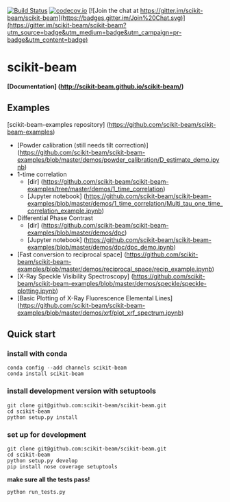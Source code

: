 [![Build Status](https://travis-ci.org/scikit-beam/scikit-beam.svg?branch=master)](https://travis-ci.org/scikit-beam/scikit-beam)
[![codecov.io](http://codecov.io/github/scikit-beam/scikit-beam/coverage.svg?branch=master)](http://codecov.io/github/scikit-beam/scikit-beam?branch=master)
[![Join the chat at https://gitter.im/scikit-beam/scikit-beam](https://badges.gitter.im/Join%20Chat.svg)](https://gitter.im/scikit-beam/scikit-beam?utm_source=badge&utm_medium=badge&utm_campaign=pr-badge&utm_content=badge)

# scikit-beam
**[Documentation] (http://scikit-beam.github.io/scikit-beam/)**

## Examples
[scikit-beam-examples repository] (https://github.com/scikit-beam/scikit-beam-examples)

- [Powder calibration (still needs tilt correction)] (https://github.com/scikit-beam/scikit-beam-examples/blob/master/demos/powder_calibration/D_estimate_demo.ipynb)
- 1-time correlation
  - [dir] (https://github.com/scikit-beam/scikit-beam-examples/tree/master/demos/1_time_correlation)
  - [Jupyter notebook] (https://github.com/scikit-beam/scikit-beam-examples/blob/master/demos/1_time_correlation/Multi_tau_one_time_correlation_example.ipynb)
- Differential Phase Contrast
  - [dir] (https://github.com/scikit-beam/scikit-beam-examples/blob/master/demos/dpc)
  - [Jupyter notebook] (https://github.com/scikit-beam/scikit-beam-examples/blob/master/demos/dpc/dpc_demo.ipynb)
- [Fast conversion to reciprocal space] (https://github.com/scikit-beam/scikit-beam-examples/blob/master/demos/reciprocal_space/recip_example.ipynb)
- [X-Ray Speckle Visibility Spectroscopy] (https://github.com/scikit-beam/scikit-beam-examples/blob/master/demos/speckle/speckle-plotting.ipynb)
- [Basic Plotting of X-Ray Fluorescence Elemental Lines] (https://github.com/scikit-beam/scikit-beam-examples/blob/master/demos/xrf/plot_xrf_spectrum.ipynb)

## Quick start

### install with conda

```
conda config --add channels scikit-beam
conda install scikit-beam
```

### install development version with setuptools

```
git clone git@github.com:scikit-beam/scikit-beam.git
cd scikit-beam
python setup.py install
```

### set up for development
```
git clone git@github.com:scikit-beam/scikit-beam.git
cd scikit-beam
python setup.py develop
pip install nose coverage setuptools
```
**make sure all the tests pass!**
```
python run_tests.py
```
